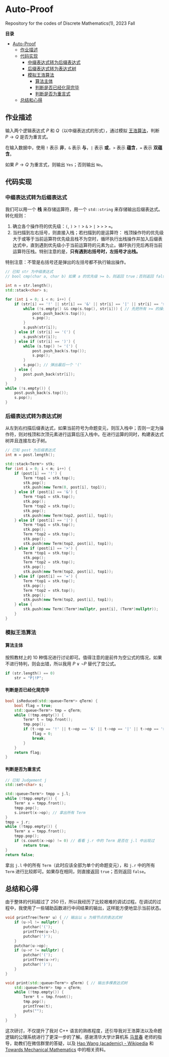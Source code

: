 # Auto-Proof

Repository for the codes of Discrete Mathematics(1), 2023 Fall

**目录**
- [Auto-Proof](#auto-proof)
  - [作业描述](#作业描述)
  - [代码实现](#代码实现)
    - [中缀表达式转为后缀表达式](#中缀表达式转为后缀表达式)
    - [后缀表达式转为表达式树](#后缀表达式转为表达式树)
    - [模拟王浩算法](#模拟王浩算法)
      - [算法主体](#算法主体)
      - [判断是否已经化简完毕](#判断是否已经化简完毕)
      - [判断是否为重言式](#判断是否为重言式)
  - [总结和心得](#总结和心得)

## 作业描述

输入两个逻辑表达式 $P$ 和 $Q$（以中缀表达式的形式），通过模拟 [王浩算法](https://ieeexplore.ieee.org/stamp/stamp.jsp?tp=&arnumber=5392526)，判断 $P \to Q$ 是否为重言式。

在输入数据中，使用 `!` 表示 **非**，`&` 表示 **与**，`|` 表示 **或**，`>` 表示 **蕴含**，`=` 表示 **双蕴含**。

如果 $P \to Q$ 为重言式，则输出 `Yes`；否则输出 `No`。

## 代码实现

### 中缀表达式转为后缀表达式

我们可以用一个 **栈** 来存储运算符，用一个 `std::string` 来存储输出后缀表达式。转化规则：

1. 确立各个操作符的优先级：`(`, `)` > `!` > `&` > `|` > `>` > `=`。
2. 当扫描到左右括号，则直接入栈；若扫描到的是运算符：
    栈顶操作符的优先级大于或等于当前运算符优先级且栈不为空时，循环执行出栈操作并加入后缀表达式中，直到遇到优先级小于当前运算符的元素为止。循环执行完后再将当前运算符压栈。特别注意的是，**只有遇到右括号时，左括号才出栈。**

特别注意：不管是右括号还是弹出的左括号都不执行输出操作。

```cpp
// 已知 str 为中缀表达式
// bool cmp(char a, char b) 如果 a 的优先级 >= b，则返回 true；否则返回 false

int n = str.length();
std::stack<char> s;

for (int i = 0; i < n; i++) {
    if (str[i] == '!' || str[i] == '&' || str[i] == '|' || str[i] == '>' || str[i] == '=') {
        while (!s.empty() && cmp(s.top(), str[i])) { // 先把所有 >= 的操作符弹出
            post.push_back(s.top());
            s.pop();
        }
        s.push(str[i]);
    } else if (str[i] == '(') {
        s.push(str[i]);
    } else if (str[i] == ')') {
        while (s.top() != '(') {
            post.push_back(s.top());
            s.pop();
        }
        s.pop(); // 弹出最后一个 '('
    } else {
        post.push_back(str[i]);
    }
}
while (!s.empty()) {
    post.push_back(s.top());
    s.pop();
}
```

### 后缀表达式转为表达式树

从左到右扫描后缀表达式，如果当前符号为命题变元，则压入栈中；否则一定为操作符，则对栈顶和次顶元素进行运算后压入栈中。在进行运算的同时，构建表达式树并且连接左右子树。

```cpp
// 已知 post 为后缀表达式
int m = post.length();

std::stack<Term*> stk;
for (int i = 0; i < m; i++) {
    if (post[i] == '!') {
        Term *top1 = stk.top();
        stk.pop();
        stk.push(new Term(0, post[i], top1));
    } else if (post[i] == '&') {
        Term *top1 = stk.top();
        stk.pop();
        Term *top2 = stk.top();
        stk.pop();
        stk.push(new Term(top2, post[i], top1));
    } else if (post[i] == '|') {
        Term *top1 = stk.top();
        stk.pop();
        Term *top2 = stk.top();
        stk.pop();
        stk.push(new Term(top2, post[i], top1));
    } else if (post[i] == '>') {
        Term *top1 = stk.top();
        stk.pop();
        Term *top2 = stk.top();
        stk.pop();
        stk.push(new Term(top2, post[i], top1));
    } else if (post[i] == '=') {
        Term *top1 = stk.top();
        stk.pop();
        Term *top2 = stk.top();
        stk.pop();
        stk.push(new Term(top2, post[i], top1));
    } else {
        stk.push(new Term((Term*)nullptr, post[i], (Term*)nullptr));
    }
}
```

### 模拟王浩算法

#### 算法主体

按照教材上的 $10$ 种情况进行讨论即可。值得注意的是前件为空公式的情况，如果不进行特判，则会出错，所以我用 $P \lor \lnot P$ 替代了空公式。

```cpp
if (str.length() == 0)
    str = "P|!P";
```

#### 判断是否已经化简完毕

```cpp
bool isReduced(std::queue<Term*> qTerm) {
    bool flag = true;
    std::queue<Term*> tmp = qTerm;
    while (!tmp.empty()) {
        Term* t = tmp.front();
        tmp.pop();
        if (t->op == '!' || t->op == '&' || t->op == '|' || t->op == '>' || t->op == '=') { // 如果已经化简完毕，则所有的 op 都应该是命题变元（单个字母）
            flag = 0;
            break;
        }
    }
    return flag;
}
```

#### 判断是否为重言式

```cpp
// 已知 Judgement j
std::set<char> s;

std::queue<Term*> tmpp = j.l;
while (!tmpp.empty()) {
    Term* x = tmpp.front();
    tmpp.pop();
    s.insert(x->op); // 拿出所有 Term
}
tmpp = j.r;
while (!tmpp.empty()) {
    Term* x = tmpp.front();
    tmpp.pop();
    if (s.count(x->op) != 0) // 看看 j.r 中的 Term 是否在 j.l 中出现过
        return true;
}
return false;
```

拿出 `j.l` 中的所有 `Term`（此时应该全部为单个的命题变元），和 `j.r` 中的所有 `Term` 进行比较即可。如果存在相同，则直接返回 `true`；否则返回 `false`。

## 总结和心得

由于整体的代码超过了 $250$ 行，所以我经历了比较艰难的调试过程。在调试的过程中，我使用了一些辅助函数进行中间结果的输出，这样能方便地显示当前状态。

```cpp
void printTree(Term* u) { // 输出以 u 为根节点的表达式树
    if (u->l != nullptr) {
        putchar('(');
        printTree(u->l);
        putchar(')');
    }
    putchar(u->op);
    if (u->r != nullptr) {
        putchar('(');
        printTree(u->r);
        putchar(')');
    }
}

void print(std::queue<Term*> qTerm) { // 输出多棵表达式树
    std::queue<Term*> tmp = qTerm;
    while (!tmp.empty()) {
        Term* t = tmp.front();
        tmp.pop();
        printTree(t);
        puts("");
    }
}
```

这次研讨，不仅提升了我对 C++ 语言的熟练程度，还引导我对王浩算法以及命题逻辑的公理系统进行了更深一步的了解。感谢清华大学计算机系 [马昱春](https://www.cs.tsinghua.edu.cn/info/1131/5274.htm) 老师的指导，助教们在微信群里的答疑，以及 [Hao Wang (academic) - Wikipedia](https://en.wikipedia.org/wiki/Hao_Wang_(academic)) 和 [Towards Mechanical Mathematics](https://ieeexplore.ieee.org/document/5392526) 中的相关资料。
